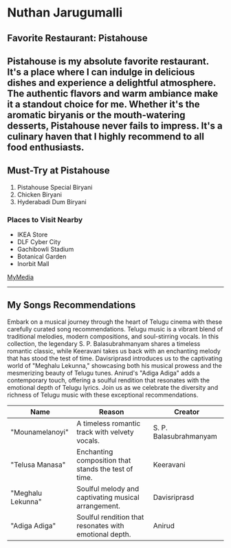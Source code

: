 # Nuthan Jarugumalli
## Favorite Restaurant: Pistahouse
Pistahouse is my absolute favorite restaurant. It's a place where I can indulge in delicious dishes and experience a delightful atmosphere. The **authentic flavors** and **warm ambiance** make it a standout choice for me. Whether it's the aromatic biryanis or the mouth-watering desserts, Pistahouse never fails to impress. It's a culinary haven that I highly recommend to all food enthusiasts.
---
## Must-Try at Pistahouse
1. Pistahouse Special Biryani
2. Chicken Biryani
3. Hyderabadi Dum Biryani
 ### Places to Visit Nearby
- IKEA Store
- DLF Cyber City
- Gachibowli Stadium
- Botanical Garden
- Inorbit Mall

[MyMedia](MyMedia.md)

---
## My Songs Recommendations
Embark on a musical journey through the heart of Telugu cinema with these carefully curated song recommendations. Telugu music is a vibrant blend of traditional melodies, modern compositions, and soul-stirring vocals. In this collection, the legendary S. P. Balasubrahmanyam shares a timeless romantic classic, while Keeravani takes us back with an enchanting melody that has stood the test of time. Davisriprasd introduces us to the captivating world of "Meghalu Lekunna," showcasing both his musical prowess and the mesmerizing beauty of Telugu tunes. Anirud's "Adiga Adiga" adds a contemporary touch, offering a soulful rendition that resonates with the emotional depth of Telugu lyrics. Join us as we celebrate the diversity and richness of Telugu music with these exceptional recommendations.

| Name                     | Reason                                           | Creator                    |
|--------------------------|--------------------------------------------------|----------------------------|
| "Mounamelanoyi"          | A timeless romantic track with velvety vocals.   | S. P. Balasubrahmanyam    |
| "Telusa Manasa"          | Enchanting composition that stands the test of time. | Keeravani                |
| "Meghalu Lekunna"        | Soulful melody and captivating musical arrangement. | Davisriprasd             |
| "Adiga Adiga"            | Soulful rendition that resonates with emotional depth. | Anirud                 |


